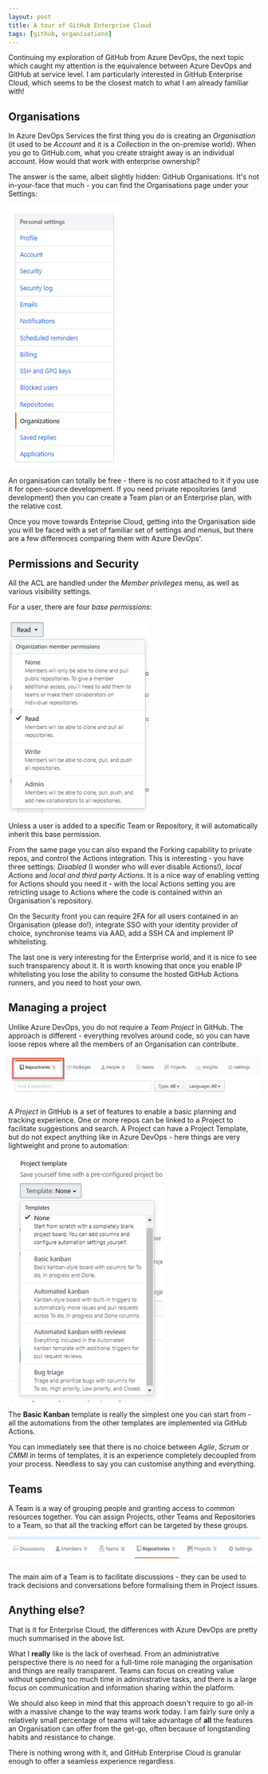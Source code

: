 ```yaml
---
layout: post
title: A tour of GitHub Enterprise Cloud
tags: [github, organisations]
---
```

Continuing my exploration of GitHub from Azure DevOps, the next topic which caught my attention is the equivalence between Azure DevOps and GitHub at service level. I am particularly interested in GitHub Enterprise Cloud, which seems to be the closest match to what I am already familiar with!

## Organisations
In Azure DevOps Services the first thing you do is creating an _Organisation_ (it used to be _Account_ and it is a _Collection_ in the on-premise world). When you go to GitHub.com, what you create straight away is an individual account. How would that work with enterprise ownership?

The answer is the same, albeit slightly hidden: GitHub Organisations. It's not in-your-face that much - you can find the Organisations page under your Settings:

![](/images/posts/2020-03-28_07-54-53.png)

An organisation can totally be free - there is no cost attached to it if you use it for open-source development. If you need private repositories (and development) then you can create a Team plan or an Enterprise plan, with the relative cost.

Once you move towards Enteprise Cloud, getting into the Organisation side you will be faced with a set of familiar set of settings and menus, but there are a few differences comparing them with Azure DevOps'.

## Permissions and Security
All the ACL are handled under the _Member privileges_ menu, as well as various visibility settings.

For a user, there are four _base permissions_:

![](/images/posts/2020-03-28_08-22-44.png)

Unless a user is added to a specific Team or Repository, it will automatically inherit this base permission.

From the same page you can also expand the Forking capability to private repos, and control the Actions integration. This is interesting - you have three settings: _Disabled_ (I wonder who will ever disable Actions!), _local Actions_ and _local and third party Actions_. It is a nice way of enabling vetting for Actions should you need it - with the local Actions setting you are retricting usage to Actions where the code is contained within an Organisation's repository.

On the Security front you can require 2FA for all users contained in an Organisation (please do!), integrate SSO with your identity provider of choice, synchronise teams via AAD, add a SSH CA and implement IP whitelisting.

The last one is very interesting for the Enterprise world, and it is nice to see such transparency about it. It is worth knowing that once you enable IP whitelisting you lose the ability to consume the hosted GitHub Actions runners, and you need to host your own.

## Managing a project
Unlike Azure DevOps, you do not require a _Team Project_ in GitHub. The approach is different - everything revolves around code, so you can have loose repos where all the members of an Organisation can contribute. 

![](/images/posts/2020-03-28_08-02-54.png)

A _Project_ in GitHub is a set of features to enable a basic planning and tracking experience. One or more repos can be linked to a Project to facilitate suggestions and search. A Project can have a Project Template, but do not expect anything like in Azure DevOps - here things are very lightweight and prone to automation:

![](/images/posts/2020-03-28_08-08-45.png)

The **Basic Kanban** template is really the simplest one you can start from - all the automations from the other templates are implemented via GitHub Actions. 

You can immediately see that there is no choice between _Agile_, _Scrum_ or _CMMI_ in terms of templates, it is an experience completely decoupled from your process. Needless to say you can customise anything and everything.

## Teams
A Team is a way of grouping people and granting access to common resources together. You can assign Projects, other Teams and Repositories to a Team, so that all the tracking effort can be targeted by these groups.

![](/images/posts/2020-03-28_08-57-27.png)

The main aim of a Team is to facilitate discussions - they can be used to track decisions and conversations before formalising them in Project issues.

## Anything else?
That is it for Enterprise Cloud, the differences with Azure DevOps are pretty much summarised in the above list. 

What I **really** like is the lack of overhead. From an administrative perspective there is no need for a full-time role managing the organisation and things are really transparent. Teams can focus on creating value without spending too much time in administrative tasks, and there is a large focus on communication and information sharing within the platform.

We should also keep in mind that this approach doesn't require to go all-in with a massive change to the way teams work today. I am fairly sure only a relatively small percentage of teams will take advantage of **all** the features an Organisation can offer from the get-go, often because of longstanding habits and resistance to change. 

There is nothing wrong with it, and GitHub Enterprise Cloud is granular enough to offer a seamless experience regardless.



